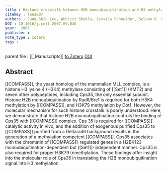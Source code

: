 ```yaml
---
title : Histone crosstalk between H2B monoubiquitination and H3 methylation mediated by COMPASS
citekey : lee2007
authors : Jung-Shin Lee, Abhijit Shukla, Jessica Schneider, Selene K. Swanson, Michael P. Washburn, Laurence Florens, Sukesh R. Bhaumik, Ali Shilatifard
DOI : 10.1016/j.cell.2007.09.046
year:  2007
publisher : 
note_type : zotero
tags : 
---
```

parent file : [[_Manuscripts]]
[to Zotero](zotero://select/items/@lee2007) [DOI](https://doi.org/10.1016/j.cell.2007.09.046)

Abstract
---
[[COMPASS]], the yeast homolog of the mammalian MLL complex, is a histone H3 lysine 4 (H3K4) methylase consisting of [[Set1]] (KMT2) and seven other polypeptides, including Cps35, the only essential subunit. Histone H2B monoubiquitination by Rad6/Bre1 is required for both H3K4 methylation by [[COMPASS]], and H3K79 methylation by Dot1. However, the molecular mechanism for such histone crosstalk is poorly understood. Here, we demonstrate that histone H2B monoubiquitination controls the binding of Cps35 with [[COMPASS]] complex. Cps 35 is required for [[COMPASS]]' catalytic activity in vivo, and the addition of exogenous purified Cps35 to [[COMPASS]] purified from a Deltarad6 background results in the generation of a methylation competent [[COMPASS]]. Cps35 associates with the chromatin of [[COMPASS]]-regulated genes in a H2BK123 monoubiquitination-dependent but [[Set1]]-independent manner. Cps35 is also required for proper H3K79 trimethylation. These findings offer insight into the molecular role of Cps35 in translating the H2B monoubiquitination signal into H3 methylation.

